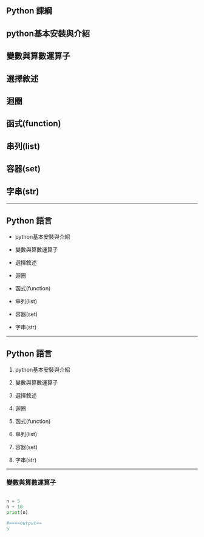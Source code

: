 ## Python 課綱

## python基本安裝與介紹

## 變數與算數運算子

## 選擇敘述

## 迴圈

## 函式(function)

## 串列(list)

## 容器(set)

## 字串(str)

---

## Python 語言

- python基本安裝與介紹

- 變數與算數運算子

- 選擇敘述

- 迴圈

- 函式(function)

- 串列(list)

- 容器(set)

- 字串(str)

---

## Python 語言

1. python基本安裝與介紹

2. 變數與算數運算子

3. 選擇敘述

4. 迴圈

5. 函式(function)

6. 串列(list)

7. 容器(set)

8. 字串(str)

---

### 變數與算數運算子

```python

n = 5
n + 10
print(n)

#====output==
5
```

